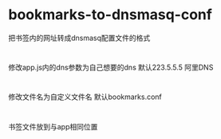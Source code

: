 # bookmarks-to-dnsmasq-conf
 把书签内的网址转成dnsmasq配置文件的格式
#
 修改app.js内的dns参数为自己想要的dns 默认223.5.5.5 阿里DNS
#
 修改文件名为自定义文件名 默认bookmarks.conf
#
 书签文件放到与app相同位置
